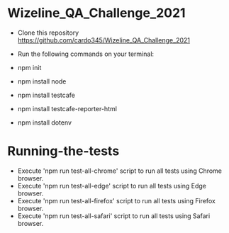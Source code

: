 # Wizeline_QA_Challenge_2021

- Clone this repository
https://github.com/cardo345/Wizeline_QA_Challenge_2021

- Run the following commands on your terminal:
- npm init
- npm install node
- npm install testcafe
- npm install testcafe-reporter-html
- npm install dotenv

# Running-the-tests
- Execute 'npm run test-all-chrome' script to run all tests using Chrome browser.
- Execute 'npm run test-all-edge' script to run all tests using Edge browser.
- Execute 'npm run test-all-firefox' script to run all tests using Firefox browser.
- Execute 'npm run test-all-safari' script to run all tests using Safari browser.